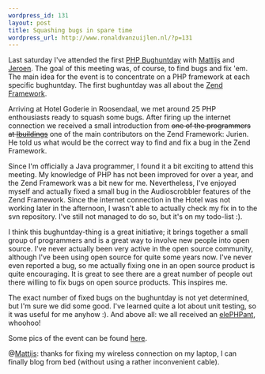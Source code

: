 ```yaml
--- 
wordpress_id: 131
layout: post
title: Squashing bugs in spare time
wordpress_url: http://www.ronaldvanzuijlen.nl/?p=131
---
```

Last saturday I've attended the first <a href="http://www.bughuntday.org" target="_blank">PHP Bughuntday</a> with <a title="Monkey and Machine" href="http://www.monkeyandmachine.com" target="_blank">Mattijs</a> and <a href="http://tietema.net" target="_blank">Jeroen</a>. The goal of this meeting was, of course, to find bugs and fix 'em. The main idea for the event is to concentrate on a PHP framework at each specific bughuntday. The first bughuntday was all about the <a title="Zend's PHP Framework" href="http://framework.zend.com/" target="_blank">Zend Framework</a>.

Arriving at Hotel Goderie in Roosendaal, we met around 25 PHP enthousiasts ready to squash some bugs. After firing up the internet connection we received a small introduction from <span style="text-decoration: line-through;">one of the programmers at <a href="http://ibuildings.nl" target="_blank">Ibuildings</a></span> one of the main contributors on the Zend Framework: Jurien. He told us what would be the correct way to find and fix a bug in the Zend Framework.

Since I'm officially a Java programmer, I found it a bit exciting to attend this meeting. My knowledge of PHP has not been improved for over a year, and the Zend Framework was a bit new for me. Nevertheless, I've enjoyed myself and actually fixed a small bug in the Audioscrobbler features of the Zend Framework. Since the internet connection in the Hotel was not working later in the afternoon, I wasn't able to actually check my fix in to the svn repository. I've still not managed to do so, but it's on my todo-list :).

I think this bughuntday-thing is a great initiative; it brings together a small group of programmers and is a great way to involve new people into open source. I've never actually been very active in the open source community, although I've been using open source for quite some years now. I've never even reported a bug, so me actually fixing one in an open source product is quite encouraging. It is great to see there are a great number of people out there willing to fix bugs on open source products. This inspires me.

The exact number of fixed bugs on the bughuntday is not yet determined, but I'm sure we did some good. I've learned quite a lot about unit testing, so it was useful for me anyhow :). And above all: we all received an <a href="http://www.elephpantworldtour.com/" target="_blank">elePHPant</a>, whoohoo!

Some pics of the event can be found <a href="http://www.flickr.com/photos/cort1200/sets/72157608756865204/" target="_blank">here</a>.

@<a href="http://www.monkeyandmachine.com" target="_blank">Mattijs</a>: thanks for fixing my wireless connection on my laptop, I can finally blog from bed (without using a rather inconvenient cable).
